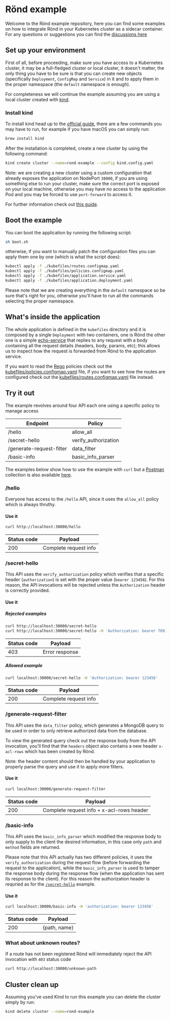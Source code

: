 # Rönd example

Welcome to the Rönd example repository, here you can find some examples on how to integrate Rönd in your Kubernetes cluster as a sidecar container.  
For any questions or suggestions you can find the [discussions here](https://github.com/rond-authz/rond/discussions)


## Set up your environment

First of all, before proceeding, make sure you have access to a Kubernetes cluster, it may be a full-fledged cluster or local cluster, it doesn't matter, the only thing you have to be sure is that you can create new objects (specifically `Deployment`, `ConfigMap` and `Service`) in it and to apply them in the proper namespace (the `default` namespace is enough).

For completeness we will continue the example assuming you are using a local cluster created with [kind](https://kind.sigs.k8s.io).

### Install kind

To install kind head up to the [official guide](https://kind.sigs.k8s.io/docs/user/quick-start/#installation), there are a few commands you may have to run, for example if you have macOS you can simply run:

```sh
brew install kind
```

After the installation is completed, create a new cluster by using the following command:

```sh
kind create cluster --name=rond-example --config kind.config.yaml
```

Note: we are creating a new cluster using a custom configuration that already exposes the application on NodePort `30000`, if you are using something else to run your cluster, make sure the correct port is exposed on your local machine, otherwise you may have no access to the application Pod and you may be forced to use `port-forward` to access it.

For further information check out [this guide](https://kind.sigs.k8s.io/docs/user/quick-start/#creating-a-cluster).

## Boot the example

You can boot the application by running the following script:

```sh
sh boot.sh
```

otherwise, if you want to manually patch the configuration files you can apply them one by one (which is what the script does):

```sh
kubectl apply -f ./kubefiles/routes.configmap.yaml
kubectl apply -f ./kubefiles/policies.configmap.yaml
kubectl apply -f ./kubefiles/application.service.yaml
kubectl apply -f ./kubefiles/application.deployment.yaml
```

Please note that we are creating everything in the `default` namespace so be sure that's right for you, otherwise you'll have to run all the commands selecting the proper namespace.

## What's inside the application

The whole application is defined in the `kubefiles` directory and it is composed by a single `Deployment` with two containers, one is Rönd the other one is a simple [echo-service](https://github.com/davidebianchi/echo-service) that replies to any request with a body containing all the request details (headers, body, params, etc); this allows us to inspect how the request is forwarded from Rönd to the application service.

If you want to read the [Rego](https://www.openpolicyagent.org/docs/latest/#rego) policies check out the [kubefiles/policies.configmap.yaml](./kubefiles/policies.configmap.yaml) file, if you want to see how the routes are configured check out the [kubefiles/routes.configmap.yaml](./kubefiles/routes.configmap.yaml) file instead.

## Try it out

The example revolves around four API each one using a specific policy to manage access

| Endpoint                 | Policy               |
|--------------------------|----------------------|
| /hello                   | allow_all            |
| /secret-hello            | verify_authorization |
| /generate-request-filter | data_filter          |
| /basic-info              | basic_info_parser    |

The examples below show how to use the example with `curl` but a [Postman](https://www.postman.com/) collection is also available [here](./rond-example.postman_collection.json).

### /hello

Everyone has access to the `/hello` API, since it uses the `allow_all` policy which is always thruthy.

#### Use it

```sh
curl http://localhost:30000/hello
```

| Status code | Payload               |
|-------------|-----------------------|
| 200         | Complete request info |

### /secret-hello

This API uses the `verify_authorization` policy which verifies that a specific header (`authorization`) is set with the proper value (`bearer 123456`). For this reason, the API invocations will be rejected unless the `Authorization` header is correctly provided.

#### Use it

##### Rejected examples

```sh
curl http://localhost:30000/secret-hello
curl http://localhost:30000/secret-hello -H 'Authorization: bearer 789101'
```

| Status code | Payload        |
|-------------|----------------|
| 403         | Error response |

##### Allowed example

```sh
curl localhost:30000/secret-hello -H 'Authorization: bearer 123456'
```

| Status code | Payload               |
|-------------|-----------------------|
| 200         | Complete request info |

### /generate-request-filter

This API uses the `data_filter` policy, which generates a MongoDB query to be used in order to only retrieve authorized data from the database.

To view the generated query check out the response body from the API invocation, you'll find that the `headers` object also contains a new header `x-acl-rows` which has been created by Rönd.

Note: the header content should then be handled by your application to properly parse the query and use it to apply more filters.

#### Use it

```sh
curl localhost:30000/generate-request-filter
```

| Status code | Payload                                   |
|-------------|-------------------------------------------|
| 200         | Complete request info + x-acl-rows header |

### /basic-info

This API uses the `basic_info_parser` which modified the response body to only supply to the client the desired information, in this case only `path` and `method` fields are returned.

Please note that this API actually has two different policies, it uses the `verify_authorization` during the request flow (before forwarding the request to the application), while the `basic_info_parser` is used to tamper the response body during the response flow (when the application has sent its response to the client). For this reason the authorization header is requried as for the [`/secret-hello`](#secret-hello) example.

#### Use it

```sh
curl localhost:30000/basic-info -H 'authorization: bearer 123456'
```

| Status code | Payload      |
|-------------|--------------|
| 200         | {path, name} |

### What about unknown routes?

If a route has not been registered Rönd will immediately reject the API invocation with `403` status code

```sh
curl http://localhost:30000/unknown-path
```

## Cluster clean up

Assuming you've used Kind to run this example you can delete the cluster simply by run:

```sh
kind delete cluster --name=rond-example
```

